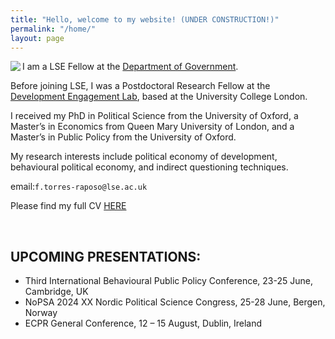 ```yaml
---
title: "Hello, welcome to my website! (UNDER CONSTRUCTION!)"
permalink: "/home/"
layout: page
---
```


<img align="left" src="[Louisa.png](https://github.com/ftraposo/ftraposo.github.io/blob/b34762a66416f1302c6a5a9df7eaeebe4381f58e/Louisa.png)">

I am a LSE Fellow at the [Department of Government](https://www.lse.ac.uk/government/people/academic-staff/felipe-torres-raposo).

Before joining LSE, I was a Postdoctoral Research Fellow at the [Development Engagement Lab](https://developmentcompass.org), based at the University College London.

I received my PhD in Political Science from the University of Oxford, a Master’s in Economics from Queen Mary University of London, and a Master’s in Public Policy from the University of Oxford.

My research interests include political economy of development, behavioural political economy, and indirect questioning techniques.

email:`f.torres-raposo@lse.ac.uk`

Please find my full CV [HERE](https://www.dropbox.com/scl/fi/45oaks8oukalk1v3ibgqp/CV_Felipe_Raposo.pdf?rlkey=tb15r384zadgjndlvvbpv7ysg&dl=0)

&nbsp;
&nbsp;
&nbsp;

## UPCOMING PRESENTATIONS: 

- Third International Behavioural Public Policy Conference, 23-25 June, Cambridge, UK
- NoPSA 2024 XX Nordic Political Science Congress, 25-28 June, Bergen, Norway
- ECPR General Conference, 12 – 15 August, Dublin, Ireland
